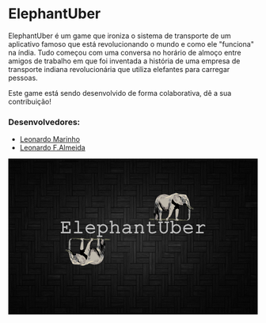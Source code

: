 # ElephantUber #
ElephantUber é um game que ironiza o sistema de transporte de um aplicativo famoso que está revolucionando o mundo e como ele "funciona" na índia. Tudo começou com uma conversa no horário de almoço entre amigos de trabalho em que foi inventada a história de uma empresa de transporte indiana revolucionária que utiliza elefantes para carregar pessoas.

Este game está sendo desenvolvido de forma colaborativa, dê a sua contribuição! 

### Desenvolvedores: ###

* [Leonardo Marinho](http://leomarinho.com.br/)
* [Leonardo F.Almeida](https://br.linkedin.com/in/leonardo-f-almeida-64a671b4)

![Logo do jogo](img/logo.png)